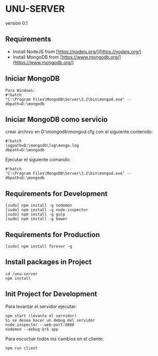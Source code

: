 # UNU-SERVER

version 0.1

## Requirements


* Install NodeJS from [https://nodejs.org/](https://nodejs.org/)
* Install MongoDB from [https://www.mongodb.org/](https://www.mongodb.org/)


## Iniciar MongoDB 

```
Para Windows:
#!batch
"C:\Program Files\MongoDB\Server\3.2\bin\mongod.exe" --dbpath=D:\mongodb
```

## Iniciar MongoDB como servicio
crear archivo en D:\mongodb\mongod.cfg con el siguiente contenido:
```
#!batch
logpath=D:\mongodb\log\mongo.log
dbpath=D:\mongodb
```
Ejecutar el siguiente comando:
```
#!batch
"C:\Program Files\MongoDB\Server\3.2\bin\mongod.exe" --dbpath=D:\mongodb
```
## Requirements for Development

```
[sudo] npm install -g nodemon
[sudo] npm install -g node-inspector
[sudo] npm install -g gulp
[sudo] npm install -g bower

```

## Requirements for Production

```
[sudo] npm install forever -g

```

## Install packages in Project

```
cd /unu-server
npm install
```

## Init Project for Development
Para levantar el servidor ejecutar:

```
npm start (levanta el servidor)
Si se desea hacer un debug del servidor
node-inspector --web-port:8080 
nodemon --debug-brk app
```
Para escuchar todos los cambios en el cliente:
```
npm run client
```
